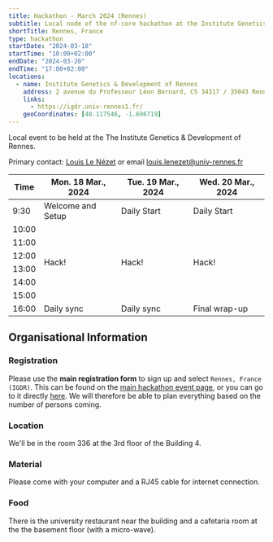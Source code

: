 ```yaml
---
title: Hackathon - March 2024 (Rennes)
subtitle: Local node of the nf-core hackathon at the Institute Genetics & Development of Rennes.
shortTitle: Rennes, France
type: hackathon
startDate: "2024-03-18"
startTime: "10:00+02:00"
endDate: "2024-03-20"
endTime: "17:00+02:00"
locations:
  - name: Institute Genetics & Development of Rennes
    address: 2 avenue du Professeur Léon Bernard, CS 34317 / 35043 Rennes Cedex, France
    links:
      - https://igdr.univ-rennes1.fr/
    geoCoordinates: [48.117546, -1.696719]
---
```


Local event to be held at the The Institute Genetics & Development of Rennes.

Primary contact: [<i class="fab fa-slack"></i> Louis Le Nézet](https://nfcore.slack.com/team/U03UCQH8FN2) or email [<i class="email"></i>louis.lenezet@univ-rennes.fr](louis.lenezet@univ-rennes.fr)

<div class="table-responsive">
    <table class="table table-hover table-sm table-bordered">
        <thead>
            <tr>
                <th>Time</th>
                <th>Mon. 18 Mar., 2024</th>
                <th>Tue. 19 Mar., 2024</th>
                <th>Wed. 20 Mar., 2024</th>
            </tr>
            </thead>
            <tbody>
            <tr>
                <td>9:30</td>
                <td background-color:navy; rowspan="1">Welcome and Setup</td>
                <td background-color:navy; rowspan="1">Daily Start</td>
                <td background-color:navy; rowspan="1">Daily Start</td>
            </tr>
                <td>10:00</td>
                <td rowspan="6">Hack!</td>
                <td rowspan="6">Hack!</td>
                <td rowspan="6">Hack!</td>
            </tr>
            <tr>
                <td>11:00</td>
            </tr>
            <tr>
                <td>12:00</td>
            </tr>
            <tr>
                <td>13:00</td>
            </tr>
            <tr>
                <td>14:00</td>
            </tr>
            <tr>
                <td>15:00</td>
            </tr>
            <tr>
                <td>16:00</td>
                <td background-color:navy; rowspan="1">Daily sync</td>
                <td background-color:navy; rowspan="1">Daily sync</td>
                <td background-color:navy; rowspan="1">Final wrap-up</td>
            </tr>
        </tbody>
    </table>
</div>

## Organisational Information

### Registration

Please use the **main registration form** to sign up and select `Rennes, France (IGDR)`.
This can be found on the [main hackathon event page](https://nf-co.re/events/2024/hackathon-march-2024), or you can go to it directly [here](https://seqera.typeform.com/mar24hackathon).
We will therefore be able to plan everything based on the number of persons coming.

### Location

We'll be in the room 336 at the 3rd floor of the Building 4.

### Material

Please come with your computer and a RJ45 cable for internet connection.

### Food

There is the university restaurant near the building and a cafetaria room at the the basement floor (with a micro-wave).
